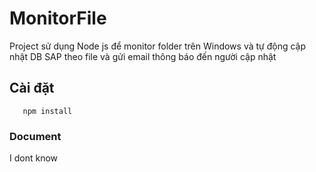 # MonitorFile
Project sử dụng Node js để monitor folder trên Windows và tự động cập nhật DB SAP theo file và gửi email thông báo đến người cập nhật
## Cài đặt
```
   npm install 
```
### Document
 I dont know 
